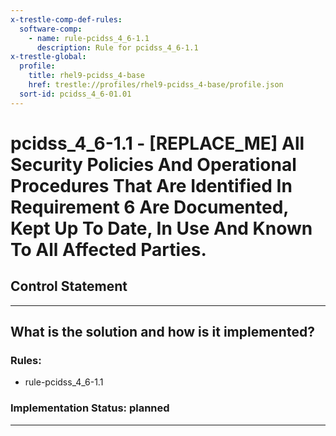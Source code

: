 ```yaml
---
x-trestle-comp-def-rules:
  software-comp:
    - name: rule-pcidss_4_6-1.1
      description: Rule for pcidss_4_6-1.1
x-trestle-global:
  profile:
    title: rhel9-pcidss_4-base
    href: trestle://profiles/rhel9-pcidss_4-base/profile.json
  sort-id: pcidss_4_6-01.01
---
```


# pcidss_4_6-1.1 - \[REPLACE_ME\] All Security Policies And Operational Procedures That Are Identified In Requirement 6 Are Documented, Kept Up To Date, In Use And Known To All Affected Parties.

## Control Statement

______________________________________________________________________

## What is the solution and how is it implemented?

<!-- For implementation status enter one of: implemented, partial, planned, alternative, not-applicable -->

<!-- Note that the list of rules under ### Rules: is read-only and changes will not be captured after assembly to JSON -->

<!-- Add control implementation description here for control: pcidss_4_6-1.1 -->

### Rules:

  - rule-pcidss_4_6-1.1

### Implementation Status: planned

______________________________________________________________________
